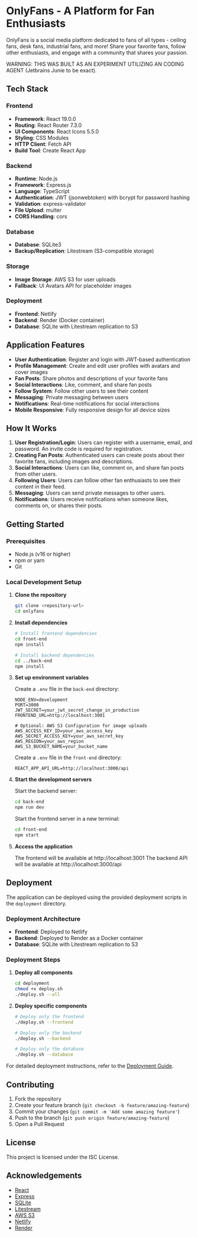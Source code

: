 # OnlyFans - A Platform for Fan Enthusiasts

OnlyFans is a social media platform dedicated to fans of all types - ceiling fans, desk fans, industrial fans, and more! Share your favorite fans, follow other enthusiasts, and engage with a community that shares your passion.

WARNING: THIS WAS BUILT AS AN EXPERIMENT UTILIZING AN CODING AGENT (Jetbrains Junie to be exact). 

## Tech Stack

### Frontend
- **Framework**: React 19.0.0
- **Routing**: React Router 7.3.0
- **UI Components**: React Icons 5.5.0
- **Styling**: CSS Modules
- **HTTP Client**: Fetch API
- **Build Tool**: Create React App

### Backend
- **Runtime**: Node.js
- **Framework**: Express.js
- **Language**: TypeScript
- **Authentication**: JWT (jsonwebtoken) with bcrypt for password hashing
- **Validation**: express-validator
- **File Upload**: multer
- **CORS Handling**: cors

### Database
- **Database**: SQLite3
- **Backup/Replication**: Litestream (S3-compatible storage)

### Storage
- **Image Storage**: AWS S3 for user uploads
- **Fallback**: UI Avatars API for placeholder images

### Deployment
- **Frontend**: Netlify
- **Backend**: Render (Docker container)
- **Database**: SQLite with Litestream replication to S3

## Application Features

- **User Authentication**: Register and login with JWT-based authentication
- **Profile Management**: Create and edit user profiles with avatars and cover images
- **Fan Posts**: Share photos and descriptions of your favorite fans
- **Social Interactions**: Like, comment, and share fan posts
- **Follow System**: Follow other users to see their content
- **Messaging**: Private messaging between users
- **Notifications**: Real-time notifications for social interactions
- **Mobile Responsive**: Fully responsive design for all device sizes

## How It Works

1. **User Registration/Login**: Users can register with a username, email, and password. An invite code is required for registration.
2. **Creating Fan Posts**: Authenticated users can create posts about their favorite fans, including images and descriptions.
3. **Social Interactions**: Users can like, comment on, and share fan posts from other users.
4. **Following Users**: Users can follow other fan enthusiasts to see their content in their feed.
5. **Messaging**: Users can send private messages to other users.
6. **Notifications**: Users receive notifications when someone likes, comments on, or shares their posts.

## Getting Started

### Prerequisites
- Node.js (v16 or higher)
- npm or yarn
- Git

### Local Development Setup

1. **Clone the repository**
   ```bash
   git clone <repository-url>
   cd onlyfans
   ```

2. **Install dependencies**
   ```bash
   # Install frontend dependencies
   cd front-end
   npm install
   
   # Install backend dependencies
   cd ../back-end
   npm install
   ```

3. **Set up environment variables**
   
   Create a `.env` file in the `back-end` directory:
   ```
   NODE_ENV=development
   PORT=3000
   JWT_SECRET=your_jwt_secret_change_in_production
   FRONTEND_URL=http://localhost:3001
   
   # Optional: AWS S3 Configuration for image uploads
   AWS_ACCESS_KEY_ID=your_aws_access_key
   AWS_SECRET_ACCESS_KEY=your_aws_secret_key
   AWS_REGION=your_aws_region
   AWS_S3_BUCKET_NAME=your_bucket_name
   ```
   
   Create a `.env` file in the `front-end` directory:
   ```
   REACT_APP_API_URL=http://localhost:3000/api
   ```

4. **Start the development servers**
   
   Start the backend server:
   ```bash
   cd back-end
   npm run dev
   ```
   
   Start the frontend server in a new terminal:
   ```bash
   cd front-end
   npm start
   ```

5. **Access the application**
   
   The frontend will be available at http://localhost:3001
   The backend API will be available at http://localhost:3000/api

## Deployment

The application can be deployed using the provided deployment scripts in the `deployment` directory.

### Deployment Architecture
- **Frontend**: Deployed to Netlify
- **Backend**: Deployed to Render as a Docker container
- **Database**: SQLite with Litestream replication to S3

### Deployment Steps

1. **Deploy all components**
   ```bash
   cd deployment
   chmod +x deploy.sh
   ./deploy.sh --all
   ```

2. **Deploy specific components**
   ```bash
   # Deploy only the frontend
   ./deploy.sh --frontend
   
   # Deploy only the backend
   ./deploy.sh --backend
   
   # Deploy only the database
   ./deploy.sh --database
   ```

For detailed deployment instructions, refer to the [Deployment Guide](./deployment/README.md).

## Contributing

1. Fork the repository
2. Create your feature branch (`git checkout -b feature/amazing-feature`)
3. Commit your changes (`git commit -m 'Add some amazing feature'`)
4. Push to the branch (`git push origin feature/amazing-feature`)
5. Open a Pull Request

## License

This project is licensed under the ISC License.

## Acknowledgements

- [React](https://reactjs.org/)
- [Express](https://expressjs.com/)
- [SQLite](https://www.sqlite.org/)
- [Litestream](https://litestream.io/)
- [AWS S3](https://aws.amazon.com/s3/)
- [Netlify](https://www.netlify.com/)
- [Render](https://render.com/)

